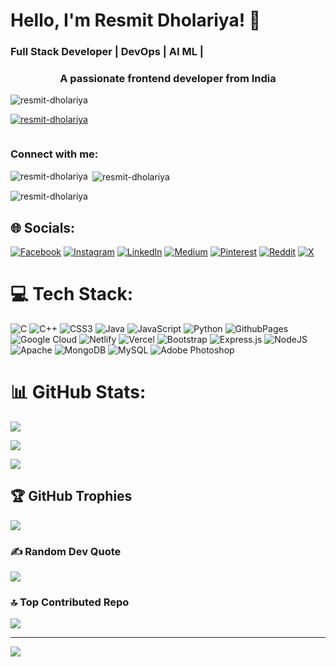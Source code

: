 # Hello, I'm Resmit Dholariya! 👋

### Full Stack Developer | DevOps | AI ML |
<h3 align="center">A passionate frontend developer from India</h3>

<p align="left"> <img src="https://komarev.com/ghpvc/?username=resmit-dholariya&label=Profile%20views&color=0e75b6&style=flat" alt="resmit-dholariya" /> </p>

<p align="left"> <a href="https://github.com/ryo-ma/github-profile-trophy"><img src="https://github-profile-trophy.vercel.app/?username=resmit-dholariya" alt="resmit-dholariya" /></a> </p>

<p align="left"> <a href="https://twitter.com/" target="blank"><img src="https://img.shields.io/twitter/follow/?logo=twitter&style=for-the-badge" alt="" /></a> </p>

<h3 align="left">Connect with me:</h3>
<p align="left">
</p>

<p><img align="left" src="https://github-readme-stats.vercel.app/api/top-langs?username=resmit-dholariya&show_icons=true&locale=en&layout=compact" alt="resmit-dholariya" /></p>

<p>&nbsp;<img align="center" src="https://github-readme-stats.vercel.app/api?username=resmit-dholariya&show_icons=true&locale=en" alt="resmit-dholariya" /></p>

<p><img align="center" src="https://github-readme-streak-stats.herokuapp.com/?user=resmit-dholariya&" alt="resmit-dholariya" /></p>


## 🌐 Socials:
[![Facebook](https://img.shields.io/badge/Facebook-%231877F2.svg?logo=Facebook&logoColor=white)](https://facebook.com/resmit-dholariya) [![Instagram](https://img.shields.io/badge/Instagram-%23E4405F.svg?logo=Instagram&logoColor=white)](https://instagram.com/resmit_dholariya_) [![LinkedIn](https://img.shields.io/badge/LinkedIn-%230077B5.svg?logo=linkedin&logoColor=white)](https://linkedin.com/in/resmit-dholariya) [![Medium](https://img.shields.io/badge/Medium-12100E?logo=medium&logoColor=white)](https://medium.com/@resmit-dholariya) [![Pinterest](https://img.shields.io/badge/Pinterest-%23E60023.svg?logo=Pinterest&logoColor=white)](https://pinterest.com/resmit-dholariya) [![Reddit](https://img.shields.io/badge/Reddit-%23FF4500.svg?logo=Reddit&logoColor=white)](https://reddit.com/user/resmit-dholariya) [![X](https://img.shields.io/badge/X-black.svg?logo=X&logoColor=white)](https://x.com/resmit-dholariya) 

# 💻 Tech Stack:
![C](https://img.shields.io/badge/c-%2300599C.svg?style=for-the-badge&logo=c&logoColor=white) ![C++](https://img.shields.io/badge/c++-%2300599C.svg?style=for-the-badge&logo=c%2B%2B&logoColor=white) ![CSS3](https://img.shields.io/badge/css3-%231572B6.svg?style=for-the-badge&logo=css3&logoColor=white) ![Java](https://img.shields.io/badge/java-%23ED8B00.svg?style=for-the-badge&logo=openjdk&logoColor=white) ![JavaScript](https://img.shields.io/badge/javascript-%23323330.svg?style=for-the-badge&logo=javascript&logoColor=%23F7DF1E) ![Python](https://img.shields.io/badge/python-3670A0?style=for-the-badge&logo=python&logoColor=ffdd54) ![GithubPages](https://img.shields.io/badge/github%20pages-121013?style=for-the-badge&logo=github&logoColor=white) ![Google Cloud](https://img.shields.io/badge/GoogleCloud-%234285F4.svg?style=for-the-badge&logo=google-cloud&logoColor=white) ![Netlify](https://img.shields.io/badge/netlify-%23000000.svg?style=for-the-badge&logo=netlify&logoColor=#00C7B7) ![Vercel](https://img.shields.io/badge/vercel-%23000000.svg?style=for-the-badge&logo=vercel&logoColor=white) ![Bootstrap](https://img.shields.io/badge/bootstrap-%238511FA.svg?style=for-the-badge&logo=bootstrap&logoColor=white) ![Express.js](https://img.shields.io/badge/express.js-%23404d59.svg?style=for-the-badge&logo=express&logoColor=%2361DAFB) ![NodeJS](https://img.shields.io/badge/node.js-6DA55F?style=for-the-badge&logo=node.js&logoColor=white) ![Apache](https://img.shields.io/badge/apache-%23D42029.svg?style=for-the-badge&logo=apache&logoColor=white) ![MongoDB](https://img.shields.io/badge/MongoDB-%234ea94b.svg?style=for-the-badge&logo=mongodb&logoColor=white) ![MySQL](https://img.shields.io/badge/mysql-%2300000f.svg?style=for-the-badge&logo=mysql&logoColor=white) ![Adobe Photoshop](https://img.shields.io/badge/adobe%20photoshop-%2331A8FF.svg?style=for-the-badge&logo=adobe%20photoshop&logoColor=white)

# 📊 GitHub Stats:
![](https://github-readme-stats.vercel.app/api?username=resmit-dholariya&theme=dark&hide_border=false&include_all_commits=false&count_private=false)<br/>

![](https://github-readme-streak-stats.herokuapp.com/?user=resmit-dholariya&theme=dark&hide_border=false)<br/>

![](https://github-readme-stats.vercel.app/api/top-langs/?username=resmit-dholariya&theme=dark&hide_border=false&include_all_commits=false&count_private=false&layout=compact)

## 🏆 GitHub Trophies
![](https://github-profile-trophy.vercel.app/?username=resmit-dholariya&theme=radical&no-frame=false&no-bg=true&margin-w=4)

### ✍️ Random Dev Quote
![](https://quotes-github-readme.vercel.app/api?type=horizontal&theme=radical)

### 🔝 Top Contributed Repo
![](https://github-contributor-stats.vercel.app/api?username=resmit-dholariya&limit=5&theme=dark&combine_all_yearly_contributions=true)

---
[![](https://visitcount.itsvg.in/api?id=resmit-dholariya&icon=0&color=3)](https://visitcount.itsvg.in)

<!-- Proudly created with GPRM ( https://gprm.itsvg.in ) -->

<!-- Proudly created with GPRM ( https://gprm.itsvg.in ) -->

